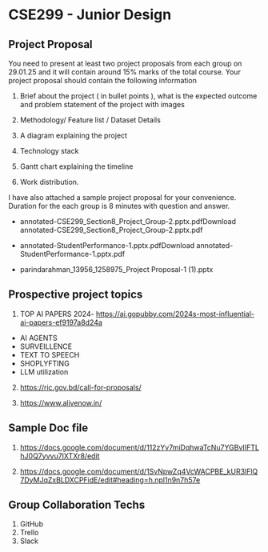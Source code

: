 # CSE299 - Junior Design

## Project Proposal
You need to present at least two project proposals from each group on 29.01.25 and it will contain around 15% marks of the total course. Your project proposal should contain the following information </br>

1. Brief about the project ( in bullet points ), what is the expected outcome and problem statement of the project with images </br>

2. Methodology/ Feature list / Dataset Details </br>

3. A diagram explaining the project </br>

4. Technology stack </br>

5. Gantt chart explaining the timeline </br>

6. Work distribution.</br>

I have also attached a sample project proposal for your convenience. Duration for the each group is 8 minutes with question and answer. </br>

* annotated-CSE299_Section8_Project_Group-2.pptx.pdfDownload annotated-CSE299_Section8_Project_Group-2.pptx.pdf

* annotated-StudentPerformance-1.pptx.pdfDownload annotated-StudentPerformance-1.pptx.pdf

* parindarahman_13956_1258975_Project Proposal-1 (1).pptx

## Prospective project topics

1. TOP AI PAPERS 2024- https://ai.gopubby.com/2024s-most-influential-ai-papers-ef9197a8d24a </br>
* AI AGENTS
* SURVEILLENCE
* TEXT TO SPEECH
* SHOPLYFTING
* LLM utilization

2. https://ric.gov.bd/call-for-proposals/ </br>

3. https://www.alivenow.in/ </br>

## Sample Doc file

1. https://docs.google.com/document/d/112zYv7miDqhwaTcNu7YGBvIIFTLhJ0Q7yvvu7IXTXr8/edit

2. https://docs.google.com/document/d/1SvNpwZq4VcWACPBE_kUR3lFlQ7DyMJqZxBLDXCPFidE/edit#heading=h.npl1n9n7h57e

## Group Collaboration Techs
1. GitHub </br>
2. Trello </br>
3. Slack </br>
